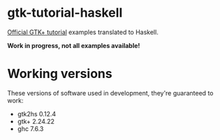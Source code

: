 gtk-tutorial-haskell
====================

[Official GTK+ tutorial](https://developer.gnome.org/gtk-tutorial/) examples translated to Haskell.

**Work in progress, not all examples available!**

Working versions
================

These versions of software used in development, they're guaranteed to work:

* gtk2hs 0.12.4
* gtk+ 2.24.22
* ghc 7.6.3
